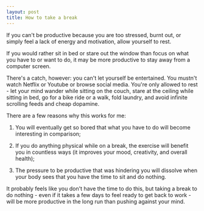 ```yaml
---
layout: post
title: How to take a break
---
```


If you can't be productive because you are too stressed, burnt out, or simply feel a lack of energy and motivation, allow yourself to rest.

If you would rather sit in bed or stare out the window than focus on what you have to or want to do, it may be more productive to stay away from a computer screen.

There's a catch, however: you can't let yourself be entertained. You mustn't watch Netflix or Youtube or browse social media. You're only allowed to rest - let your mind wander while sitting on the couch, stare at the ceiling while sitting in bed, go for a bike ride or a walk, fold laundry, and avoid infinite scrolling feeds and cheap dopamine.

There are a few reasons why this works for me:

1. You will eventually get so bored that what you have to do will become interesting in comparison;

2. If you do anything physical while on a break, the exercise will benefit you in countless ways (it improves your mood, creativity, and overall health);

3. The pressure to be productive that was hindering you will dissolve when your body sees that you have the time to sit and do nothing.

It probably feels like you don't have the time to do this, but taking a break to do nothing - even if it takes a few days to feel ready to get back to work - will be more productive in the long run than pushing against your mind.
